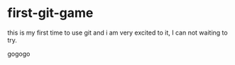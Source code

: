 # first-git-game
this is my first time to use git and i am very excited to it, I can not waiting to try. 


gogogo
